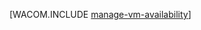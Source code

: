 <properties linkid="manage-windows-common-tasks-vm-availability" urlDisplayName="Manage Availability of VMs" pageTitle="管理虚拟机的可用性 - Azure" metaKeywords="" description="了解如何使用多个虚拟机来确保您的 Azure 应用程序的可用性。 " metaCanonical="" services="virtual-machines" documentationCenter="" title="" authors="" solutions="" manager="" editor="" />
<tags ms.service="virtual-machines"
    ms.date=""
    wacn.date="04/11/2015"
    />

[WACOM.INCLUDE [manage-vm-availability](../includes/manage-vm-availability.md)]

